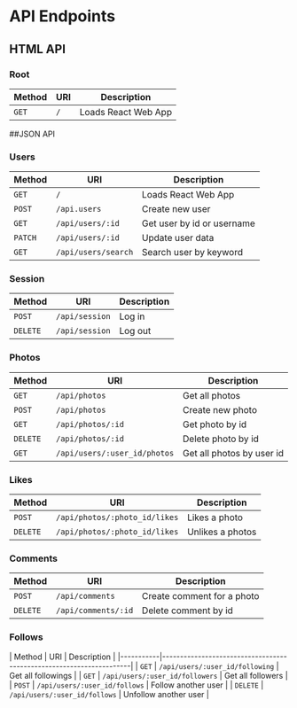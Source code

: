 # API Endpoints

## HTML API
### Root
| Method | URI | Description         |
|--------|-----|---------------------|
| `GET`  | `/` | Loads React Web App |

##JSON API
### Users
| Method | URI                 | Description               |
|--------|---------------------|---------------------------|
| `GET`  | `/`                 | Loads React Web App       |
| `POST` | `/api.users`        | Create new user           |
| `GET`  | `/api/users/:id`    | Get user by id or username|
| `PATCH`| `/api/users/:id`    | Update user data          |
| `GET`  | `/api/users/search` | Search user by keyword    |

### Session
| Method   | URI                 | Description               |
|----------|---------------------|---------------------------|
| `POST`   | `/api/session`      | Log in                    |
| `DELETE` | `/api/session`      | Log out                   |

### Photos
| Method | URI                            | Description               |
|----------|------------------------------|---------------------------|
| `GET`    | `/api/photos`                | Get all photos            |
| `POST`   | `/api/photos`                | Create new photo          |
| `GET`    | `/api/photos/:id`            | Get photo by id           |
| `DELETE` | `/api/photos/:id`            | Delete photo by id        |
| `GET`    | `/api/users/:user_id/photos` | Get all photos by user id |

### Likes
| Method   | URI                                | Description               |
|----------|------------------------------------|---------------------------|
| `POST`   | `/api/photos/:photo_id/likes`      | Likes a photo             |
| `DELETE` | `/api/photos/:photo_id/likes`      | Unlikes a photos          |

### Comments
| Method   | URI                                | Description               |
|----------|------------------------------------|---------------------------|
| `POST`   | `/api/comments`                    | Create comment for a photo|
| `DELETE` | `/api/comments/:id`                | Delete comment by id      |

### Follows
| Method	  | URI	                            | Description                       |
|-----------|---------------------------------------------------------------------|
| `GET`	    | `/api/users/:user_id/following`	| Get all followings                |
| `GET`	    | `/api/users/:user_id/followers`	| Get all followers                 |
| `POST`	  | `/api/users/:user_id/follows`	  | Follow another user               |
| `DELETE`	| `/api/users/:user_id/follows`	  | Unfollow another user             |

